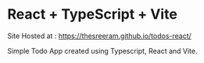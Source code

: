 # React + TypeScript + Vite

Site Hosted at : https://thesreeram.github.io/todos-react/

Simple Todo App created using Typescript, React and Vite.